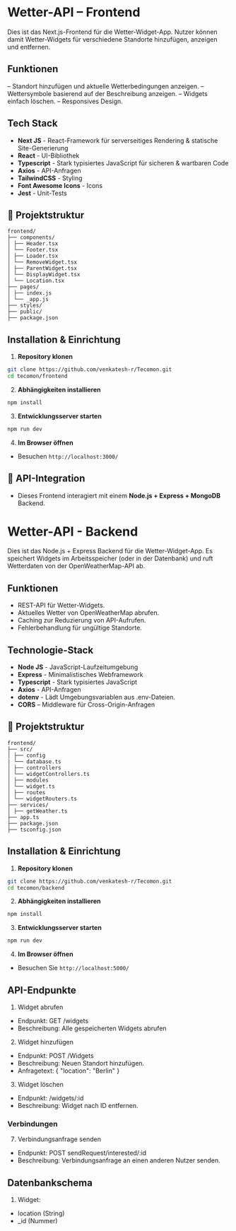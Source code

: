# Wetter-API – Frontend

Dies ist das Next.js-Frontend für die Wetter-Widget-App.
Nutzer können damit Wetter-Widgets für verschiedene Standorte hinzufügen, anzeigen und entfernen.

## Funktionen

– Standort hinzufügen und aktuelle Wetterbedingungen anzeigen.
– Wettersymbole basierend auf der Beschreibung anzeigen.
– Widgets einfach löschen.
– Responsives Design.

## Tech Stack

- **Next JS** - React-Framework für serverseitiges Rendering & statische Site-Generierung
- **React** - UI-Bibliothek
- **Typescript** - Stark typisiertes JavaScript für sicheren & wartbaren Code
- **Axios** - API-Anfragen
- **TailwindCSS** - Styling
- **Font Awesome Icons** - Icons
- **Jest** - Unit-Tests

## 📂 Projektstruktur

```
frontend/
├── components/
│ ├── Header.tsx
│ └── Footer.tsx
│ ├── Loader.tsx
│ └── RemoveWidget.tsx
│ ├── ParentWidget.tsx
│ └── DisplayWidget.tsx
│ └── Location.tsx
├── pages/
│ ├── index.js
│ └── _app.js
├── styles/
├── public/
├── package.json
```

## Installation & Einrichtung

1. **Repository klonen**

```bash
git clone https://github.com/venkatesh-r/Tecomon.git
cd tecomon/frontend
```

2. **Abhängigkeiten installieren**

```bash
npm install
```

3. **Entwicklungsserver starten**

```bash
npm run dev
```

4. **Im Browser öffnen**

- Besuchen `http://localhost:3000/`

## 🔗 API-Integration

- Dieses Frontend interagiert mit einem **Node.js + Express + MongoDB** Backend.

# Wetter-API - Backend

Dies ist das Node.js + Express Backend für die Wetter-Widget-App.
Es speichert Widgets im Arbeitsspeicher (oder in der Datenbank) und ruft Wetterdaten von der OpenWeatherMap-API ab.

## Funktionen

- REST-API für Wetter-Widgets.
- Aktuelles Wetter von OpenWeatherMap abrufen.
- Caching zur Reduzierung von API-Aufrufen.
- Fehlerbehandlung für ungültige Standorte.

## Technologie-Stack

- **Node JS** - JavaScript-Laufzeitumgebung
- **Express** - Minimalistisches Webframework
- **Typescript** - Stark typisiertes JavaScript
- **Axios** - API-Anfragen
- **dotenv** - Lädt Umgebungsvariablen aus .env-Dateien.
- **CORS** – Middleware für Cross-Origin-Anfragen

## 📂 Projektstruktur

```
frontend/
├── src/
│ ├── config
| └── database.ts
│ ├── controllers
│ └── widgetControllers.ts
│ ├── modules
│ └── widget.ts
│ ├── routes
│ └── widgetRouters.ts
├── services/
│ ├── getWeather.ts
├── app.ts
├── package.json
├── tsconfig.json
```

## Installation & Einrichtung

1. **Repository klonen**

```bash
git clone https://github.com/venkatesh-r/Tecomon.git
cd tecomon/backend
```

2. **Abhängigkeiten installieren**

```bash
npm install
```

3. **Entwicklungsserver starten**

```bash
npm run dev
```

4. **Im Browser öffnen**

- Besuchen Sie `http://localhost:5000/`

## API-Endpunkte

1. Widget abrufen

- Endpunkt: GET /widgets
- Beschreibung: Alle gespeicherten Widgets abrufen

2. Widget hinzufügen

- Endpunkt: POST /Widgets
- Beschreibung: Neuen Standort hinzufügen.
- Anfragetext: {
  "location": "Berlin"
  }

3. Widget löschen

- Endpunkt: /widgets/:id
- Beschreibung: Widget nach ID entfernen.

### Verbindungen

7. Verbindungsanfrage senden

- Endpunkt: POST sendRequest/interested/:id
- Beschreibung: Verbindungsanfrage an einen anderen Nutzer senden.

## Datenbankschema

1. Widget:

- location (String)
- \_id (Nummer)
